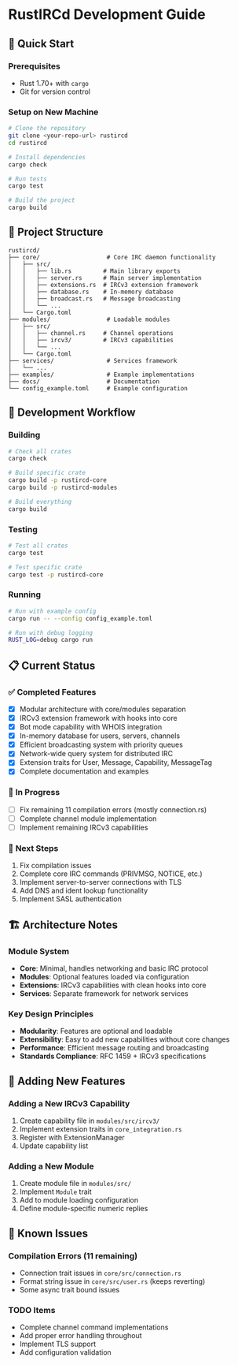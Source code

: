 # RustIRCd Development Guide

## 🚀 **Quick Start**

### Prerequisites
- Rust 1.70+ with `cargo`
- Git for version control

### Setup on New Machine
```bash
# Clone the repository
git clone <your-repo-url> rustircd
cd rustircd

# Install dependencies
cargo check

# Run tests
cargo test

# Build the project
cargo build
```

## 📁 **Project Structure**

```
rustircd/
├── core/                   # Core IRC daemon functionality
│   ├── src/
│   │   ├── lib.rs         # Main library exports
│   │   ├── server.rs      # Main server implementation
│   │   ├── extensions.rs  # IRCv3 extension framework
│   │   ├── database.rs    # In-memory database
│   │   ├── broadcast.rs   # Message broadcasting
│   │   └── ...
│   └── Cargo.toml
├── modules/                # Loadable modules
│   ├── src/
│   │   ├── channel.rs     # Channel operations
│   │   ├── ircv3/         # IRCv3 capabilities
│   │   └── ...
│   └── Cargo.toml
├── services/               # Services framework
│   └── ...
├── examples/               # Example implementations
├── docs/                   # Documentation
└── config_example.toml     # Example configuration
```

## 🔧 **Development Workflow**

### Building
```bash
# Check all crates
cargo check

# Build specific crate
cargo build -p rustircd-core
cargo build -p rustircd-modules

# Build everything
cargo build
```

### Testing
```bash
# Test all crates
cargo test

# Test specific crate
cargo test -p rustircd-core
```

### Running
```bash
# Run with example config
cargo run -- --config config_example.toml

# Run with debug logging
RUST_LOG=debug cargo run
```

## 📋 **Current Status**

### ✅ **Completed Features**
- [x] Modular architecture with core/modules separation
- [x] IRCv3 extension framework with hooks into core
- [x] Bot mode capability with WHOIS integration
- [x] In-memory database for users, servers, channels
- [x] Efficient broadcasting system with priority queues
- [x] Network-wide query system for distributed IRC
- [x] Extension traits for User, Message, Capability, MessageTag
- [x] Complete documentation and examples

### 🚧 **In Progress**
- [ ] Fix remaining 11 compilation errors (mostly connection.rs)
- [ ] Complete channel module implementation
- [ ] Implement remaining IRCv3 capabilities

### 📅 **Next Steps**
1. Fix compilation issues
2. Complete core IRC commands (PRIVMSG, NOTICE, etc.)
3. Implement server-to-server connections with TLS
4. Add DNS and ident lookup functionality
5. Implement SASL authentication

## 🏗️ **Architecture Notes**

### Module System
- **Core**: Minimal, handles networking and basic IRC protocol
- **Modules**: Optional features loaded via configuration
- **Extensions**: IRCv3 capabilities with clean hooks into core
- **Services**: Separate framework for network services

### Key Design Principles
- **Modularity**: Features are optional and loadable
- **Extensibility**: Easy to add new capabilities without core changes
- **Performance**: Efficient message routing and broadcasting
- **Standards Compliance**: RFC 1459 + IRCv3 specifications

## 🔌 **Adding New Features**

### Adding a New IRCv3 Capability
1. Create capability file in `modules/src/ircv3/`
2. Implement extension traits in `core_integration.rs`
3. Register with ExtensionManager
4. Update capability list

### Adding a New Module
1. Create module file in `modules/src/`
2. Implement `Module` trait
3. Add to module loading configuration
4. Define module-specific numeric replies

## 🐛 **Known Issues**

### Compilation Errors (11 remaining)
- Connection trait issues in `core/src/connection.rs`
- Format string issue in `core/src/user.rs` (keeps reverting)
- Some async trait bound issues

### TODO Items
- Complete channel command implementations
- Add proper error handling throughout
- Implement TLS support
- Add configuration validation
